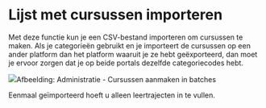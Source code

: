 # Lijst met cursussen importeren

Met deze functie kun je een CSV-bestand importeren om cursussen te maken. Als je categorieën gebruikt en je importeert de cursussen op een ander platform dan het platform waaruit je ze hebt geëxporteerd, dan moet je ervoor zorgen dat je op beide portals dezelfde categoriecodes hebt.

![](../../.gitbook/assets/creer-formation-lot.png)Afbeelding: Administratie - Cursussen aanmaken in batches

Eenmaal geïmporteerd hoeft u alleen leertrajecten in te vullen.
